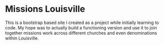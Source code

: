 # Missions Louisville
This is a bootstrap based site I created as a project while initially learning to code. My hope was to actually build a functioning version and use it to join together missions work across different churches and even denominations within Louisville.
